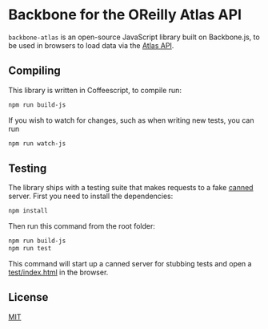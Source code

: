 Backbone for the OReilly Atlas API
==================================================

`backbone-atlas` is an open-source JavaScript library built on Backbone.js, to be used in browsers to load data via the [Atlas API](http://atlasdocs.oreilly.com/ch09.html#atlas-api).

Compiling
-------

This library is written in Coffeescript, to compile run:

```bash
npm run build-js
```

If you wish to watch for changes, such as when writing new tests, you can run

```bash
npm run watch-js
```

Testing
-------

The library ships with a testing suite that makes requests to a fake [canned](https://github.com/sideshowcoder/canned) server. First you need to install the dependencies:

```bash
npm install
```

Then run this command from the root folder:

```bash
npm run build-js
npm run test
```

This command will start up a canned server for stubbing tests and open a [test/index.html](https://github.com/oreillymedia/backbone-atlas/blob/master/test/index.html) in the browser.


License
-------

[MIT](https://github.com/oreillymedia/backbone-atlas/blob/master/LICENSE)